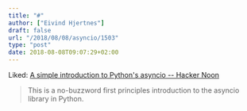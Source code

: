 ```yaml
---
title: "#"
author: ["Eivind Hjertnes"]
draft: false
url: "/2018/08/08/asyncio/1503"
type: "post"
date: 2018-08-08T09:07:29+02:00
---
```


Liked:
[A
simple introduction to Python's asyncio -- Hacker Noon](https://hackernoon.com/a-simple-introduction-to-pythons-asyncio-595d9c9ecf8c)

> This is a no-buzzword first principles introduction to the asyncio
> library in Python.
